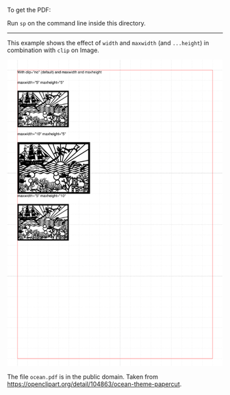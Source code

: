 To get the PDF:

Run `sp` on the command line inside this directory.

----

This example shows the effect of `width` and `maxwidth` (and `...height`) in combination with `clip` on Image.


![Image of the result](firstpage.png)


The file `ocean.pdf` is in the public domain. Taken from <https://openclipart.org/detail/104863/ocean-theme-papercut>.